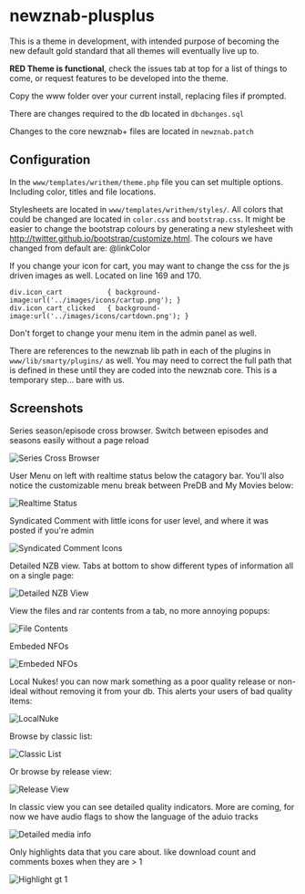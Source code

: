 newznab-plusplus
================

This is a theme in development, with intended purpose of becoming the new default gold standard that all themes will eventually live up to.

**RED Theme is functional**, check the issues tab at top for a list of things to come, or request features to be developed into the theme.

Copy the www folder over your current install, replacing files if prompted.

There are changes required to the db located in `dbchanges.sql`

Changes to the core newznab+ files are located in `newznab.patch`

Configuration
-------

In the `www/templates/writhem/theme.php` file you can set multiple options. Including color, titles and file locations.

Stylesheets are located in `www/templates/writhem/styles/`. All colors that could be changed are located in `color.css` and `bootstrap.css`. It might be easier to change the bootstrap colours by generating a new stylesheet with http://twitter.github.io/bootstrap/customize.html. The colours we have changed from default are: @linkColor

If you change your icon for cart, you may want to change the css for the js driven images as well. Located on line 169 and 170. 

    div.icon_cart			{ background-image:url('../images/icons/cartup.png'); }
    div.icon_cart_clicked	{ background-image:url('../images/icons/cartdown.png'); }

Don't forget to change your menu item in the admin panel as well. 

There are references to the newznab lib path in each of the plugins in `www/lib/smarty/plugins/` as well. You may need to correct the full path that is defined in these until they are coded into the newznab core. This is a temporary step... bare with us.


Screenshots
-----------

Series season/episode cross browser. Switch between episodes and seasons easily without a page reload

![Series Cross Browser](http://i.imgur.com/Ciz1N1b.png)

User Menu on left with realtime status below the catagory bar. You'll also notice the customizable menu break between PreDB and My Movies below:

 ![Realtime Status](http://i.imgur.com/niadbCi.png)

Syndicated Comment with little icons for user level, and where it was posted if you're admin

![Syndicated Comment Icons](http://i.imgur.com/50M1Nhm.png)

Detailed NZB view. Tabs at bottom to show different types of information all on a single page:

![Detailed NZB View](http://i.imgur.com/9Y7Aiaj.png)

View the files and rar contents from a tab, no more annoying popups:

![File Contents](http://i.imgur.com/XNjL3dJ.png)

Embeded NFOs

![Embeded NFOs](http://i.imgur.com/Boj1it1.png)

Local Nukes! you can now mark something as a poor quality release or non-ideal without removing it from your db. This alerts your users of bad quality items:

![LocalNuke](http://i.imgur.com/OniprW6.png)

Browse by classic list:

![Classic List](http://i.imgur.com/C7gY77B.png)

Or browse by release view:

![Release View](http://i.imgur.com/7QyqKwj.png)

In classic view you can see detailed quality indicators. More are coming, for now we have audio flags to show the language of the aduio tracks

![Detailed media info](http://i.imgur.com/tibff3X.png)

Only highlights data that you care about. like download count and comments boxes when they are > 1

![Highlight gt 1](http://i.imgur.com/SBC7eI7.png)


